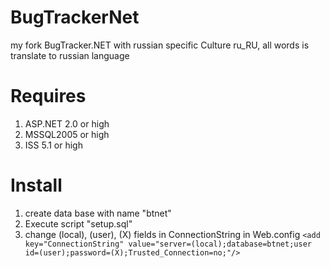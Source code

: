 # BugTrackerNet
my fork BugTracker.NET with russian specific
Culture ru_RU, all words is translate to russian language
# Requires
1. ASP.NET 2.0 or high
2. MSSQL2005 or high
3. ISS 5.1 or high
# Install
1. create data base with name "btnet"
2. Execute script "setup.sql"
3. change (local), (user), (X) fields in ConnectionString in Web.config
`<add key="ConnectionString" value="server=(local);database=btnet;user id=(user);password=(X);Trusted_Connection=no;"/>`
